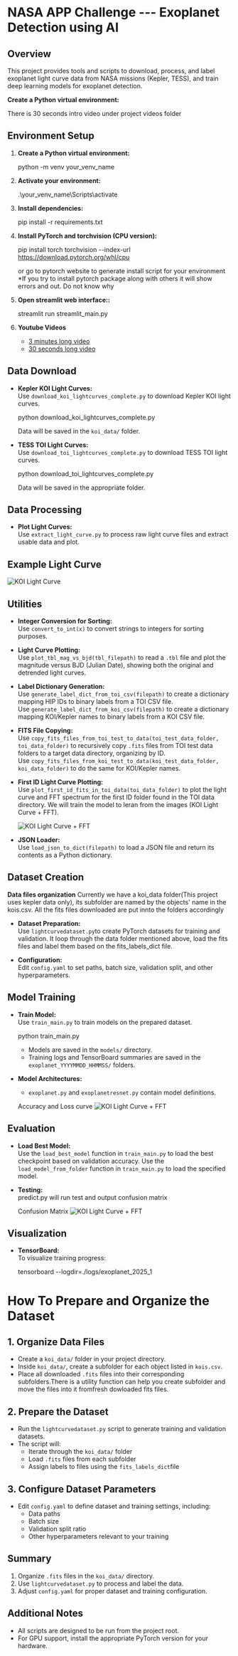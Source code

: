 
# NASA APP Challenge --- Exoplanet Detection using AI

## Overview

This project provides tools and scripts to download, process, and label exoplanet light curve data from NASA missions (Kepler, TESS), and train deep learning models for exoplanet detection.

**Create a Python virtual environment:**

There is 30 seconds intro video under project videos folder

## Environment Setup

1. **Create a Python virtual environment:**

	 python -m venv your_venv_name

2. **Activate your environment:**
	
	 .\your_venv_name\Scripts\activate

3. **Install dependencies:**

	 pip install -r requirements.txt
	
4. **Install PyTorch and torchvision (CPU version):**
	
	 pip install torch torchvision --index-url https://download.pytorch.org/whl/cpu
	 
	 or go to pytorch website to generate install script for your environment
	*If you try to install pytorch package along with others it will show errors and out. Do not know why
5. **Open streamlit web interface::**

	streamlit run streamlit_main.py

6. **Youtube Videos**

	- [3 minutes long video](https://youtu.be/WgQTELl5twk)
    - [30 seconds long video](https://youtu.be/gxsNtbIP9C0)


## Data Download

- **Kepler KOI Light Curves:**  
	Use `download_koi_lightcurves_complete.py` to download Kepler KOI light curves.  
	
	python download_koi_lightcurves_complete.py
	
	Data will be saved in the `koi_data/` folder.

- **TESS TOI Light Curves:**  
	Use `download_toi_lightcurves_complete.py` to download TESS TOI light curves.  
	
	python download_toi_lightcurves_complete.py
	
	Data will be saved in the appropriate folder.


## Data Processing

- **Plot Light Curves:**  
	Use `extract_light_curve.py` to process raw light curve files and extract usable data and plot.
## Example Light Curve

![KOI Light Curve](images/curve.png)

## Utilities

- **Integer Conversion for Sorting:**  
    Use `convert_to_int(x)` to convert strings to integers for sorting purposes.

- **Light Curve Plotting:**  
    Use `plot_tbl_mag_vs_bjd(tbl_filepath)` to read a `.tbl` file and plot the magnitude versus BJD (Julian Date), showing both the original and detrended light curves.

- **Label Dictionary Generation:**  
    Use `generate_label_dict_from_toi_csv(filepath)` to create a dictionary mapping HIP IDs to binary labels from a TOI CSV file.  
    Use `generate_label_dict_from_koi_csv(filepath)` to create a dictionary mapping KOI/Kepler names to binary labels from a KOI CSV file.

- **FITS File Copying:**  
    Use `copy_fits_files_from_toi_test_to_data(toi_test_data_folder, toi_data_folder)` to recursively copy `.fits` files from TOI test data folders to a target data directory, organizing by ID.  
    Use `copy_fits_files_from_koi_test_to_data(koi_test_data_folder, koi_data_folder)` to do the same for KOI/Kepler names.

- **First ID Light Curve Plotting:**  
    Use `plot_first_id_fits_in_toi_data(toi_data_folder)` to plot the light curve and FFT spectrum for the first ID folder found in the TOI data directory. We will train the model to leran from the images (KOI Light Curve + FFT).

	![KOI Light Curve + FFT](images/mixed.png)

- **JSON Loader:**  
    Use `load_json_to_dict(filepath)` to load a JSON file and return its contents as a Python dictionary.

## Dataset Creation

  **Data files organization**
	Currently we have a koi_data folder(This project uses kepler data only), its subfolder are named by the objects' name in the kois.csv. All the fits files downloaded are put innto the folders accordingly

- **Dataset Preparation:**  
	Use `lightcurvedataset.py`to create PyTorch datasets for training and validation. It loop through the data folder mentioned above, load the fits files and label them based on the fits_labels_dict file.

- **Configuration:**  
	Edit `config.yaml` to set paths, batch size, validation split, and other hyperparameters.

## Model Training

- **Train Model:**  
	Use `train_main.py` to train models on the prepared dataset.
	
	python train_main.py
	
	- Models are saved in the `models/` directory.
	- Training logs and TensorBoard summaries are saved in the `exoplanet_YYYYMMDD_HHMMSS/` folders.

- **Model Architectures:**  
	- `exoplanet.py` and `exoplanetresnet.py` contain model definitions.

	Accuracy and Loss curve
	![KOI Light Curve + FFT](images/trcurve.png)

## Evaluation

- **Load Best Model:**  
	Use the `load_best_model` function in `train_main.py` to load the best checkpoint based on validation accuracy.
	Use the `load_model_from_folder` function in `train_main.py` to load the specified model.
- **Testing:**  
	predict.py will run test and output confusion matrix

	Confusion Matrix
	![KOI Light Curve + FFT](images/cm.png)

## Visualization

- **TensorBoard:**  
	To visualize training progress:
	
	tensorboard --logdir=./logs/exoplanet_2025_1
	
# How To Prepare and Organize the Dataset

## 1. Organize Data Files
- Create a `koi_data/` folder in your project directory.  
- Inside `koi_data/`, create a subfolder for each object listed in `kois.csv`.  
- Place all downloaded `.fits` files into their corresponding subfolders.There is a utility function can help you create subfolder and move the files into it fromfresh dowloaded fits files.

## 2. Prepare the Dataset
- Run the `lightcurvedataset.py` script to generate training and validation datasets.  
- The script will:
  - Iterate through the `koi_data/` folder  
  - Load `.fits` files from each subfolder  
  - Assign labels to files using the `fits_labels_dict`file 

## 3. Configure Dataset Parameters
- Edit `config.yaml` to define dataset and training settings, including:  
  - Data paths  
  - Batch size  
  - Validation split ratio  
  - Other hyperparameters relevant to your training  

## Summary
1. Organize `.fits` files in the `koi_data/` directory.  
2. Use `lightcurvedataset.py` to process and label the data.  
3. Adjust `config.yaml` for proper dataset and training configuration.  




## Additional Notes

- All scripts are designed to be run from the project root.
- For GPU support, install the appropriate PyTorch version for your hardware.
